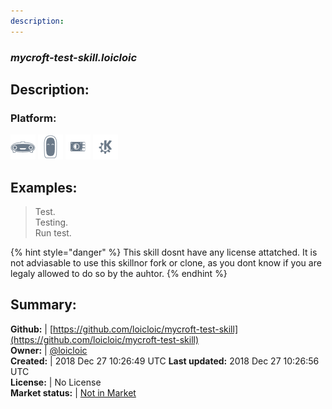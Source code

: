 ```yaml
---
description: 
---
```


### _mycroft-test-skill.loicloic_  
## Description:  
  
### Platform:  
 ![Mark I](../.gitbook/assets/mark-1-icon.png)  ![Mark II](../.gitbook/assets/mark-2-icon.png)  ![Picroft](../.gitbook/assets/picroft-icon.png)  ![plasmoid](../.gitbook/assets/kde.png)   
  
## Examples:  
> Test.  
> Testing.  
> Run test.  
  
{% hint style="danger" %}
This skill dosnt have any license attatched. It is not adviasable to use this skillnor fork or clone, as you dont know if you are legaly allowed to do so by the auhtor.
{% endhint %}
  
## Summary:  
**Github:** | [https://github.com/loicloic/mycroft-test-skill](https://github.com/loicloic/mycroft-test-skill)  
**Owner:** | [@loicloic](https://github.com/loicloic)  
**Created:** | 2018 Dec 27 10:26:49 UTC  **Last updated:** 2018 Dec 27 10:26:56 UTC  
**License:** | No License  
**Market status:** | [Not in Market](https://market.mycroft.ai/skill/)  
